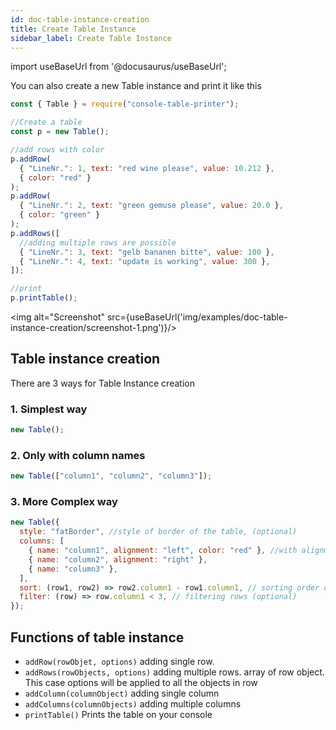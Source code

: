 ```yaml
---
id: doc-table-instance-creation
title: Create Table Instance
sidebar_label: Create Table Instance
---
```


import useBaseUrl from '@docusaurus/useBaseUrl';

You can also create a new Table instance and print it like this

```javascript
const { Table } = require("console-table-printer");

//Create a table
const p = new Table();

//add rows with color
p.addRow(
  { "LineNr.": 1, text: "red wine please", value: 10.212 },
  { color: "red" }
);
p.addRow(
  { "LineNr.": 2, text: "green gemuse please", value: 20.0 },
  { color: "green" }
);
p.addRows([
  //adding multiple rows are possible
  { "LineNr.": 3, text: "gelb bananen bitte", value: 100 },
  { "LineNr.": 4, text: "update is working", value: 300 },
]);

//print
p.printTable();
```

<img alt="Screenshot" src={useBaseUrl('img/examples/doc-table-instance-creation/screenshot-1.png')}/>

## Table instance creation

There are 3 ways for Table Instance creation

### 1. Simplest way

```javascript
new Table();
```

### 2. Only with column names

```javascript
new Table(["column1", "column2", "column3"]);
```

### 3. More Complex way

```javascript
new Table({
  style: "fatBorder", //style of border of the table, (optional)
  columns: [
    { name: "column1", alignment: "left", color: "red" }, //with alignment and color
    { name: "column2", alignment: "right" },
    { name: "column3" },
  ],
  sort: (row1, row2) => row2.column1 - row1.column1, // sorting order of rows (optional)
  filter: (row) => row.column1 < 3, // filtering rows (optional)
});
```

## Functions of table instance

- `addRow(rowObjet, options)` adding single row.
- `addRows(rowObjects, options)` adding multiple rows. array of row object. This case options will be applied to all the objects in row
- `addColumn(columnObject)` adding single column
- `addColumns(columnObjects)` adding multiple columns
- `printTable()` Prints the table on your console
